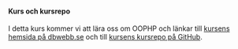 #### Kurs och kursrepo

I detta kurs kommer vi att lära oss om OOPHP och länkar till [kursens hemsida på dbwebb.se](https://dbwebb.se/kurser/oophp-v5) och till [kursens kursrepo på GitHub](https://github.com/vodanh34/OOPHP).
